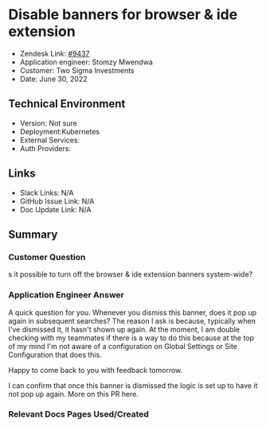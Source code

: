 # Disable banners for browser & ide extension <!-- Ticket Title  Hint: include keywords to make it searchable -->

- Zendesk Link: [#9437](https://sourcegraph.zendesk.com/agent/tickets/9437)
- Application engineer: Stomzy Mwendwa
- Customer: Two Sigma Investments <!-- Redact if this contains personally identifying information -->
- Date: June 30, 2022

<!-- Data populated from integration, speak to Ben Gordon or Michael Bali if not working -->
<!-- During Internal team trial, fill missing data manually (we are waiting for all data to sync) -->

## Technical Environment
- Version: ​Not sure
- Deployment:Kubernetes
- External Services:
- Auth Providers:


## Links
<!-- Data for application engineer manual entry -->
- Slack Links: N/A
- GitHub Issue Link: N/A
- Doc Update Link: N/A

## Summary
### Customer Question
s it possible to turn off the browser & ide extension banners system-wide?
### Application Engineer Answer
A quick question for you. Whenever you dismiss this banner, does it pop up again in subsequent searches?
The reason I ask is because, typically when I've dismissed it, it hasn't shown up again. At the moment, I am double checking with my teammates if there is a way to do this because at the top of my mind I'm not aware of a configuration on Global Settings or Site Configuration that does this.

Happy to come back to you with feedback tomorrow.

I can confirm that once this banner is dismissed the logic is set up to have it not pop up again. More on this PR here. 
### Relevant Docs Pages Used/Created
